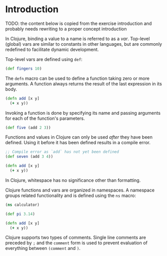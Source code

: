 # Introduction

TODO: the content below is copied from the exercise introduction and probably needs rewriting to a proper concept introduction

In Clojure, binding a value to a name is referred to as a _var_. Top-level (global) vars are similar to constants in other languages, but are commonly redefined to facilitate dynamic development.

Top-level vars are defined using `def`:

```clojure
(def fingers 10)
```

The `defn` macro can be used to define a function taking zero or more arguments. A function always returns the result of the last expression in its body.

```clojure
(defn add [x y]
  (+ x y))
```

Invoking a function is done by specifying its name and passing arguments for each of the function's parameters.

```clojure
(def five (add 2 3))
```

Functions and values in Clojure can only be used _after_ they have been defined. Using it before it has been defined results in a compile error.

```clojure
;; Compile error as `add` has not yet been defined
(def seven (add 3 4))

(defn add [x y]
  (+ x y))
```

In Clojure, whitespace has no significance other than formatting.

Clojure functions and vars are organized in namespaces. A namespace groups related functionality and is defined using the `ns` macro:

```clojure
(ns calculator)

(def pi 3.14)

(defn add [x y]
  (+ x y))
```

Clojure supports two types of comments. Single line comments are preceded by `;` and the `comment` form is used to prevent evaluation of everything between `(comment` and `)`.
